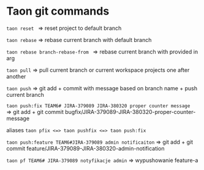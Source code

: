 # Taon git commands

`taon reset `  => reset project to default branch

`taon rebase`  => rebase current branch with default branch

`taon rebase branch-rebase-from ` => rebase current branch with provided in arg

`taon pull`  => pull current branch or current workspace projects one after another

`taon push`  => git add + commit with message based on branch name + push current branch

`taon push:fix TEAM6# JIRA-379089 JIRA-380320 proper counter message`  
=> git add + git commit bugfix/JIRA-379089-JIRA-380320-proper-counter-message

aliases
`taon pfix <=> taon pushfix <=> taon push:fix`

`taon push:feature TEAM6#JIRA-379089 admin notificaiton`
=> git add + git commit feature/JIRA-379089-JIRA-380320-admin-notification

`taon pf TEAM6# JIRA-379089 notyfikacje admin` 
=> wypushowanie feature-a 

